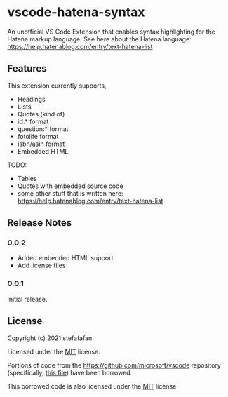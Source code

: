 # vscode-hatena-syntax

An unofficial VS Code Extension that enables syntax highlighting for the Hatena markup language.
See here about the Hatena language: https://help.hatenablog.com/entry/text-hatena-list

## Features

This extension currently supports,
- Headings
- Lists
- Quotes (kind of)
- id:* format
- question:* format
- fotolife format
- isbn/asin format
- Embedded HTML

TODO:
- Tables
- Quotes with embedded source code
- some other stuff that is written here: https://help.hatenablog.com/entry/text-hatena-list

## Release Notes

### 0.0.2
- Added embedded HTML support
- Add license files

### 0.0.1

Initial release.

## License

Copyright (c) 2021 stefafafan

Licensed under the [MIT](LICENSE.txt) license.

Portions of code from the https://github.com/microsoft/vscode repository (specifically, [this file](https://github.com/microsoft/vscode/blob/ee3e404b71ad5b6503b3aafe50f1c7518c8e4c2a/extensions/markdown-basics/syntaxes/markdown.tmLanguage.json)) have been borrowed.

This borrowed code is also licensed under the [MIT](LICENSE.microsoft.txt) license.
